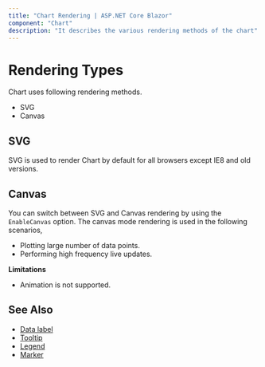```yaml
---
title: "Chart Rendering | ASP.NET Core Blazor"
component: "Chart"
description: "It describes the various rendering methods of the chart"
---
```


<!-- markdownlint-disable MD036 -->

# Rendering Types

Chart uses following rendering methods.

* SVG
* Canvas

## SVG

SVG is used to render Chart by default for all browsers except IE8 and old versions.

## Canvas

You can switch between SVG and Canvas rendering by using the `EnableCanvas` option. The canvas mode rendering is used in the following scenarios,

* Plotting large number of data points.
* Performing high frequency live updates.

**Limitations**

* Animation is not supported.

## See Also

* [Data label](./data-labels)
* [Tooltip](./tool-tip)
* [Legend](./legend)
* [Marker](./data-markers)